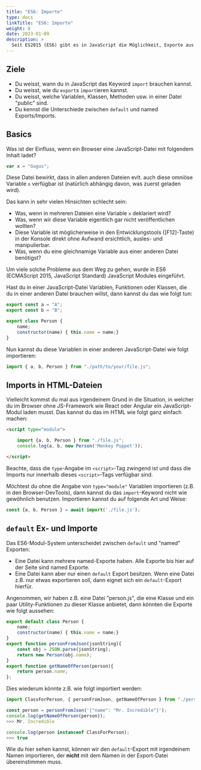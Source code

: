 ```yaml
---
title: "ES6: Importe"
type: docs
linkTitle: "ES6: Importe"
weight: 8
date: 2023-01-09
description: >
  Seit ES2015 (ES6) gibt es in JavaScript die Möglichkeit, Exporte aus anderen JavaScript-Dateien zu importieren.
---
```



## Ziele
* Du weisst, wann du in JavaScript das Keyword `import` brauchen kannst.
* Du weisst, wie du `export`s `import`ieren kannst.
* Du weisst, welche Variablen, Klassen, Methoden usw. in einer Datei "public" sind.
* Du kennst die Unterschiede zwischen `default` und named Exports/Imports.


## Basics
Was ist der Einfluss, wenn ein Browser eine JavaScript-Datei mit folgendem Inhalt ladet?

```javascript
var x = "Gugus";
```

Diese Datei bewirkt, dass in allen anderen Dateien evlt. auch diese omniöse Variable `x` verfügbar ist (natürlich abhängig davon, was zuerst geladen wird).

Das kann in sehr vielen Hinsichten schlecht sein:
* Was, wenn in mehreren Dateien eine Variable `x` deklariert wird?
* Was, wenn wir diese Variable eigentlich gar nicht veröffentlichen wollten?
* Diese Variable ist möglicherweise in den Entwicklungstools ([F12]-Taste) in der Konsole direkt ohne Aufwand ersichtlich, ausles- und manipulierbar.
* Was, wenn du eine gleichnamige Variable aus einer anderen Datei benötigst?

Um viele solche Probleme aus dem Weg zu gehen, wurde in ES6 (ECMAScript 2015, JavaScript Standard) JavaScript Modules eingeführt.

Hast du in einer JavaScript-Datei Variablen, Funktionen oder Klassen, die du in einer anderen Datei brauchen willst, dann kannst du das wie folgt tun:

```javascript
export const a = "A";
export const b = "B";

export class Person {
    name;
    constructor(name) { this.name = name;}
}
```

Nun kannst du diese Variablen in einer anderen JavaScript-Datei wie folgt importieren:

```javascript
import { a, b, Person } from "./path/to/your/file.js";
```

## Imports in HTML-Dateien

Vielleicht kommst du mal aus irgendeinem Grund in die Situation, in welcher du im Browser ohne JS-Framework wie React oder Angular ein JavaScript-Modul laden musst. Das kannst du das im HTML wie folgt ganz einfach machen:

```html
<script type="module">

    import {a, b, Person } from "./file.js";
    console.log(a, b, new Person('Monkey Puppet'));

</script>
```

Beachte, dass die `type`-Angabe im `<script>`-Tag zwingend ist und dass die Imports nur innerhalb dieses `<script>`-Tags verfügbar sind.

Möchtest du ohne die Angabe von `type="module"` Variablen importieren (z.B. in den Browser-DevTools), dann kannst du das `import`-Keyword nicht wie gewöhnlich benutzen. Importieren kannst du auf folgende Art und Weise:

```javascript
const {a, b, Person } = await import('./file.js');
```


## `default` Ex- und Importe
Das ES6-Modul-System unterscheidet zwischen `default` und "named" Exporten:
* Eine Datei kann mehrere named-Exporte haben. Alle Exporte bis hier auf der Seite sind named Exporte.
* Eine Datei kann aber nur einen `default` Export besitzen. Wenn eine Datei z.B. nur etwas exportieren soll, dann eignet sich ein `default`-Export hierfür.

Angenommen, wir haben z.B. eine Datei "person.js", die eine Klasse und ein paar Utility-Funktionen zu dieser Klasse anbietet, dann könnten die Exporte wie folgt aussehen:

```javascript
export default class Person {
    name;
    constructor(name) { this.name = name;}
}
export function personFromJson(jsonString){
    const obj = JSON.parse(jsonString);
    return new Person(obj.name);
}
export function getNameOfPerson(person){
    return person.name;
};
```

Dies wiederum könnte z.B. wie folgt importiert werden:

```javascript
import ClassForPerson, { personFromJson, getNameOfPerson } from "./person.js";

const person = personFromJson('{"name": "Mr. Incredible"}');
console.log(getNameOfPerson(person));
>>> Mr. Incredible

console.log(person instanceof ClassForPerson);
>>> true
```

Wie du hier sehen kannst, können wir den `default`-Export mit irgendeinem Namen importieren, der __nicht__ mit dem Namen in der Export-Datei übereinstimmen muss.
